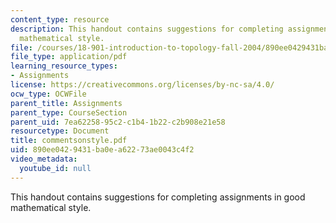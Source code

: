 ```yaml
---
content_type: resource
description: This handout contains suggestions for completing assignments in good
  mathematical style.
file: /courses/18-901-introduction-to-topology-fall-2004/890ee0429431ba0ea62273ae0043c4f2_commentsonstyle.pdf
file_type: application/pdf
learning_resource_types:
- Assignments
license: https://creativecommons.org/licenses/by-nc-sa/4.0/
ocw_type: OCWFile
parent_title: Assignments
parent_type: CourseSection
parent_uid: 7ea62258-95c2-c1b4-1b22-c2b908e21e58
resourcetype: Document
title: commentsonstyle.pdf
uid: 890ee042-9431-ba0e-a622-73ae0043c4f2
video_metadata:
  youtube_id: null
---
```

This handout contains suggestions for completing assignments in good mathematical style.